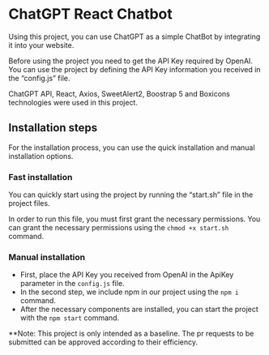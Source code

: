 # ChatGPT React Chatbot

Using this project, you can use ChatGPT as a simple ChatBot by integrating it into your website.

Before using the project you need to get the API Key required by OpenAI. You can use the project by defining the API Key information you received in the “config.js” file.

ChatGPT API, React, Axios, SweetAlert2, Boostrap 5 and Boxicons technologies were used in this project.

## Installation steps

For the installation process, you can use the quick installation and manual installation options.

### Fast installation

You can quickly start using the project by running the “start.sh” file in the project files.

In order to run this file, you must first grant the necessary permissions. You can grant the necessary permissions using the `chmod +x start.sh` command.

### Manual installation

- First, place the API Key you received from OpenAI in the ApiKey parameter in the `config.js` file.
- In the second step, we include npm in our project using the `npm i` command.
- After the necessary components are installed, you can start the project with the `npm start` command.

**Note: This project is only intended as a baseline. The pr requests to be submitted can be approved according to their efficiency.
